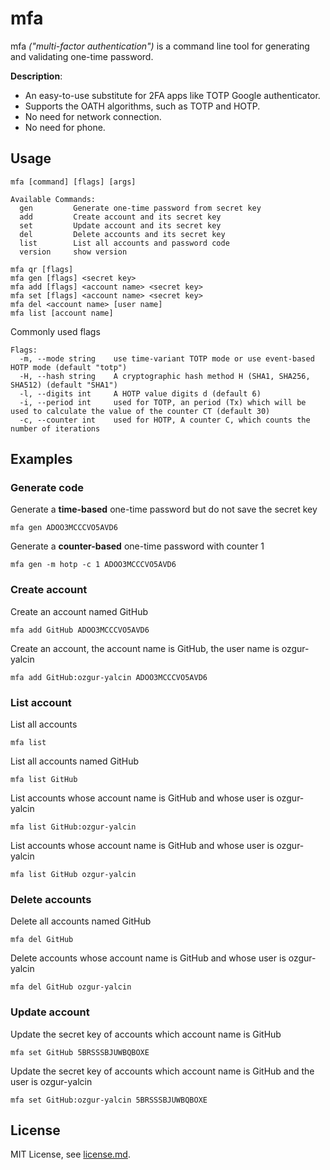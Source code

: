# mfa

mfa *("multi-factor authentication")* is a command line tool for generating and validating one-time password.

**Description**:

* An easy-to-use substitute for 2FA apps like TOTP Google authenticator.
* Supports the OATH algorithms, such as TOTP and HOTP.
* No need for network connection.
* No need for phone.

## Usage

```
mfa [command] [flags] [args]
```

```
Available Commands:
  gen         Generate one-time password from secret key
  add         Create account and its secret key
  set         Update account and its secret key
  del         Delete accounts and its secret key
  list        List all accounts and password code
  version     show version
```

```
mfa qr [flags]
mfa gen [flags] <secret key>
mfa add [flags] <account name> <secret key>
mfa set [flags] <account name> <secret key>
mfa del <account name> [user name]
mfa list [account name]
```

Commonly used flags

```
Flags:
  -m, --mode string    use time-variant TOTP mode or use event-based HOTP mode (default "totp")
  -H, --hash string    A cryptographic hash method H (SHA1, SHA256, SHA512) (default "SHA1")
  -l, --digits int     A HOTP value digits d (default 6)
  -i, --period int     used for TOTP, an period (Tx) which will be used to calculate the value of the counter CT (default 30)
  -c, --counter int    used for HOTP, A counter C, which counts the number of iterations
```

## Examples

### Generate code

Generate a **time-based** one-time password but do not save the secret key

```
mfa gen ADOO3MCCCVO5AVD6
```

Generate a **counter-based** one-time password with counter 1

```
mfa gen -m hotp -c 1 ADOO3MCCCVO5AVD6
```

### Create account

Create an account named GitHub

```
mfa add GitHub ADOO3MCCCVO5AVD6
```

Create an account, the account name is GitHub, the user name is ozgur-yalcin

```
mfa add GitHub:ozgur-yalcin ADOO3MCCCVO5AVD6
```

### List account

List all accounts

```shell
mfa list 
```

List all accounts named GitHub

```
mfa list GitHub
```

List accounts whose account name is GitHub and whose user is ozgur-yalcin

```
mfa list GitHub:ozgur-yalcin
```

List accounts whose account name is GitHub and whose user is ozgur-yalcin

```
mfa list GitHub ozgur-yalcin
```

### Delete accounts

Delete all accounts named GitHub

```
mfa del GitHub
```

Delete accounts  whose account name is GitHub and whose user is ozgur-yalcin

```
mfa del GitHub ozgur-yalcin
```

### Update account

Update the secret key of accounts which account name is GitHub

```
mfa set GitHub 5BRSSSBJUWBQBOXE
```

Update the secret key of accounts which account name is GitHub and the user is ozgur-yalcin

```
mfa set GitHub:ozgur-yalcin 5BRSSSBJUWBQBOXE
```

## License

MIT License, see [license.md](license.md).
